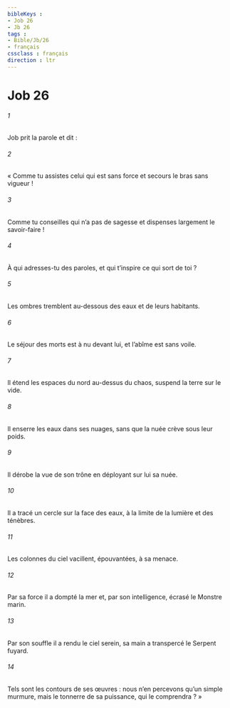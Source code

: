 ```yaml
---
bibleKeys : 
- Job 26
- Jb 26
tags : 
- Bible/Jb/26
- français
cssclass : français
direction : ltr
---
```


# Job 26

###### 1
Job prit la parole et dit :
###### 2
« Comme tu assistes celui qui est sans force
et secours le bras sans vigueur !
###### 3
Comme tu conseilles qui n’a pas de sagesse
et dispenses largement le savoir-faire !
###### 4
À qui adresses-tu des paroles,
et qui t’inspire ce qui sort de toi ?
###### 5
Les ombres tremblent
au-dessous des eaux et de leurs habitants.
###### 6
Le séjour des morts est à nu devant lui,
et l’abîme est sans voile.
###### 7
Il étend les espaces du nord au-dessus du chaos,
suspend la terre sur le vide.
###### 8
Il enserre les eaux dans ses nuages,
sans que la nuée crève sous leur poids.
###### 9
Il dérobe la vue de son trône
en déployant sur lui sa nuée.
###### 10
Il a tracé un cercle sur la face des eaux,
à la limite de la lumière et des ténèbres.
###### 11
Les colonnes du ciel vacillent,
épouvantées, à sa menace.
###### 12
Par sa force il a dompté la mer
et, par son intelligence, écrasé le Monstre marin.
###### 13
Par son souffle il a rendu le ciel serein,
sa main a transpercé le Serpent fuyard.
###### 14
Tels sont les contours de ses œuvres :
nous n’en percevons qu’un simple murmure,
mais le tonnerre de sa puissance, qui le comprendra ? »
